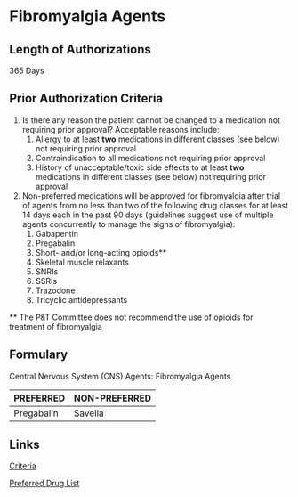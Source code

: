 # Fibromyalgia Agents

## Length of Authorizations

365 Days

## Prior Authorization Criteria

1.  Is there any reason the patient cannot be changed to a medication not requiring prior approval? Acceptable reasons include:
    1.  Allergy to at least **two** medications in different classes (see below) not requiring prior approval
    2.  Contraindication to all medications not requiring prior approval
    3.  History of unacceptable/toxic side effects to at least **two** medications in different classes (see below) not requiring prior approval
2.  Non-preferred medications will be approved for fibromyalgia after trial of agents from no less than two of the following drug classes for at least 14 days each in the past 90 days (guidelines suggest use of multiple agents concurrently to manage the signs of fibromyalgia):
    1.  Gabapentin
    2.  Pregabalin
    3.  Short- and/or long-acting opioids\*\*
    4.  Skeletal muscle relaxants
    5.  SNRIs
    6.  SSRIs
    7.  Trazodone
    8.  Tricyclic antidepressants

\*\* The P&T Committee does not recommend the use of opioids for treatment of fibromyalgia

## Formulary

Central Nervous System (CNS) Agents: Fibromyalgia Agents

| PREFERRED  | NON-PREFERRED |
|------------|---------------|
| Pregabalin | Savella       |

## Links

[Criteria](https://pharmacy.medicaid.ohio.gov/sites/default/files/20220415_UPDL_Criteria_FINAL_.pdf#page=33)

[Preferred Drug List](https://pharmacy.medicaid.ohio.gov/sites/default/files/20220701_UPDL_FINAL.pdf#page=15)
